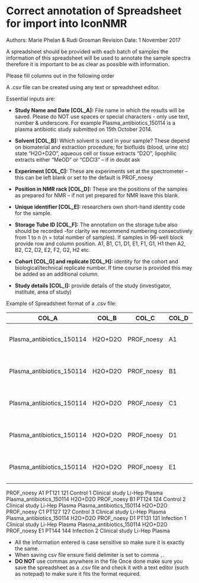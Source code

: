 # Correct annotation of Spreadsheet for import into IconNMR

Authors: Marie Phelan & Rudi Grosman 
Revision Date: 1 November 2017

A spreadsheet should be provided with each batch of samples the information of this spreadsheet will be used to annotate the sample spectra therefore it is important to be as clear as possible with information.

Please fill columns out in the following order

A .csv file can be created using any text or spreadsheet editor.

Essential inputs are:

- **Study Name and Date [COL_A]:** File name in which the results will be saved. Please do NOT use spaces or special characters - only use text, number & underscore. For example Plasma_antibiotics_150114 is a plasma antibiotic study submitted on 15th October 2014.

- **Solvent [COL_B]:** Which solvent is used in your sample? These depend on biomaterial and extraction procedure; for biofluids (blood, urine etc) state “H2O+D2O”, aqueous cell or tissue extracts “D2O”, lipophilic extracts either “MeOD” or “CDCl3” – if in doubt ask

- **Experiment [COL_C]:** These are experiments set at the spectrometer – this can be left blank or set to the default is PROF_noesy 

- **Position in NMR rack [COL_D]:** These are the positions of the samples as prepared for NMR – if not yet prepared for NMR leave this blank.

- **Unique identifier [COL_E]:** researchers own short-hand identity code for the sample.

- **Storage Tube ID [COL_F]:** The annotation on the storage tube also should be recorded -for clarity we recommend numbering consecutively from 1 to n (n = total number of samples). If samples in 96-well block provide row and column position. A1, B1, C1, D1, E1, F1, G1, H1 then A2, B2, C2, D2, E2, F2, G2, H2 etc.

- **Cohort [COL_G] and replicate [COL_H]:** identity for the cohort and biological/technical replicate number. If time course is provided this may be added as an additional column.

- **Study details [COL_I]:** provide details of the study (investigator, institute, area of study)

  

Example of Spreadsheet format of a .csv file:

| COL_A                     | COL_B   | COL_C      | COL_D | COL_E | COL_F | COL_G     | COL_H | COL_I                        |
| ------------------------- | ------- | ---------- | ----- | ----- | ----- | --------- | ----- | ---------------------------- |
| Plasma_antibiotics_150114 | H2O+D2O | PROF_noesy | A1    | PT121 | 121   | Control   | 1     | Clinical study Li-Hep Plasma |
| Plasma_antibiotics_150114 | H2O+D2O | PROF_noesy | B1    | PT124 | 124   | Control   | 2     | Clinical study Li-Hep Plasma |
| Plasma_antibiotics_150114 | H2O+D2O | PROF_noesy | C1    | PT127 | 127   | Control   | 3     | Clinical study Li-Hep Plasma |
| Plasma_antibiotics_150114 | H2O+D2O | PROF_noesy | D1    | PT131 | 131   | Infection | 1     | Clinical study Li-Hep Plasma |
| Plasma_antibiotics_150114 | H2O+D2O | PROF_noesy | E1    | PT144 | 144   | Infection | 2     | Clinical study Li-Hep Plasma |

PROF_noesy A1 PT121 121 Control 1 Clinical study Li-Hep Plasma Plasma_antibiotics_150114 H2O+D2O PROF_noesy B1 PT124 124 Control 2 Clinical study Li-Hep Plasma Plasma_antibiotics_150114 H2O+D2O PROF_noesy C1 PT127 127 Control 3 Clinical study Li-Hep Plasma Plasma_antibiotics_150114 H2O+D2O PROF_noesy D1 PT131 131 Infection 1 Clinical study Li-Hep Plasma Plasma_antibiotics_150114 H2O+D2O PROF_noesy E1 PT144 144 Infection 2 Clinical study Li-Hep Plasma

- All the information entered is case sensitive so make sure it is exactly the same.
- When saving csv file ensure field delimiter is set to comma `,`.
- **DO NOT** use commas anywhere in the file Once done make sure you save the spreadsheet as a .csv file and check it with a text editor (such as notepad) to make sure it fits the format required. 
